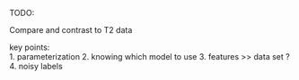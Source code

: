 TODO:<br />

Compare and contrast to T2 data

key points:<br />
    1. parameterization
    2. knowing which model to use
    3. features >> data set ?
    4. noisy labels
